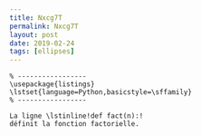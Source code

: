 ```yaml
---
title: Nxcg7T
permalink: Nxcg7T
layout: post
date: 2019-02-24
tags: [ellipses]
---
```


```latex% Dans le préambule
% -----------------
\usepackage{listings}
\lstset{language=Python,basicstyle=\sffamily}
% -----------------

La ligne \lstinline!def fact(n):!
définit la fonction factorielle.
```